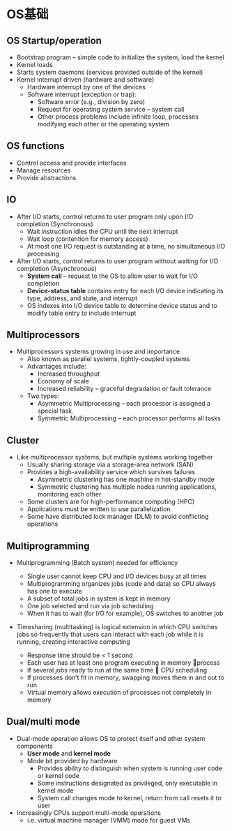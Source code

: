 # OS基础
## OS Startup/operation
- Bootstrap program – simple code to initialize the system, load the kernel
- Kernel loads
- Starts system daemons (services provided outside of the kernel)
- Kernel interrupt driven (hardware and software)
  - Hardware interrupt by one of the devices 
  - Software interrupt (exception or trap):
    - Software error (e.g., division by zero)
    - Request for operating system service – system call
    - Other process problems include infinite loop, processes modifying each other or the operating system

## OS functions
- Control access and provide interfaces
- Manage resources
- Provide abstractions
## IO
- After I/O starts, control returns to user program only upon I/O completion (Synchronous)
  - Wait instruction idles the CPU until the next interrupt
  - Wait loop (contention for memory access)
  - At most one I/O request is outstanding at a time, no simultaneous I/O processing
- After I/O starts, control returns to user program without waiting for I/O completion (Asynchronous)
  - **System call** – request to the OS to allow user to wait for I/O completion
  - **Device-status table** contains entry for each I/O device indicating its type, address, and state, and interrupt
  - OS indexes into I/O device table to determine device status and to modify table entry to include interrupt

## Multiprocessors
- Multiprocessors systems growing in use and importance
  - Also known as parallel systems, tightly-coupled systems
  - Advantages include:
    - Increased throughput
    - Economy of scale
    - Increased reliability – graceful degradation or fault tolerance
  - Two types:
    - Asymmetric Multiprocessing – each processor is assigned a special task.
    - Symmetric Multiprocessing – each processor performs all tasks
    
## Cluster
- Like multiprocessor systems, but multiple systems working together
  - Usually sharing storage via a storage-area network (SAN)
  - Provides a high-availability service which survives failures
    - Asymmetric clustering has one machine in hot-standby mode
    - Symmetric clustering has multiple nodes running applications, monitoring each other
  - Some clusters are for high-performance computing (HPC)
  - Applications must be written to use parallelization
  - Some have distributed lock manager (DLM) to avoid conflicting operations

## Multiprogramming
- Multiprogramming (Batch system) needed for efficiency
  - Single user cannot keep CPU and I/O devices busy at all times
  - Multiprogramming organizes jobs (code and data) so CPU always has one to execute
  - A subset of total jobs in system is kept in memory
  - One job selected and run via job scheduling
  - When it has to wait (for I/O for example), OS switches to another job

- Timesharing (multitasking) is logical extension in which CPU switches jobs so frequently that users can interact with each job while it is running, creating interactive computing
  - Response time should be < 1 second
  - Each user has at least one program executing in memory process
  - If several jobs ready to run at the same time  CPU scheduling
  - If processes don’t fit in memory, swapping moves them in and out to run
  - Virtual memory allows execution of processes not completely in memory

## Dual/multi mode
- Dual-mode operation allows OS to protect itself and other system components
  - **User mode** and **kernel mode**
  - Mode bit provided by hardware
    - Provides ability to distinguish when system is running user code or kernel code
    - Some instructions designated as privileged, only executable in kernel mode
    - System call changes mode to kernel, return from call resets it to user
- Increasingly CPUs support multi-mode operations
  - i.e. virtual machine manager (VMM) mode for guest VMs
